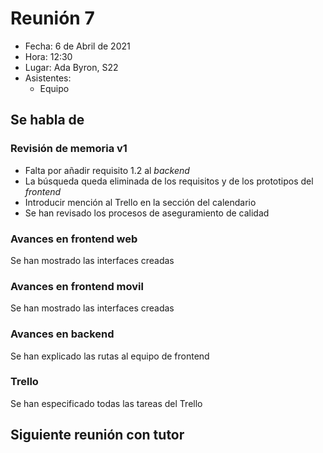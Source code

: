 # Reunión 7

- Fecha: 6 de Abril de 2021
- Hora: 12:30
- Lugar: Ada Byron, S22
- Asistentes:
  - Equipo

## Se habla de

### Revisión de memoria v1

- Falta por añadir requisito 1.2 al *backend*
- La búsqueda queda eliminada de los requisitos y de los prototipos del *frontend*
- Introducir mención al Trello en la sección del calendario
- Se han revisado los procesos de aseguramiento de calidad

### Avances en frontend web

Se han mostrado las interfaces creadas

### Avances en frontend movil

Se han mostrado las interfaces creadas

### Avances en backend

Se han explicado las rutas al equipo de frontend

### Trello

Se han especificado todas las tareas del Trello

## Siguiente reunión con tutor

